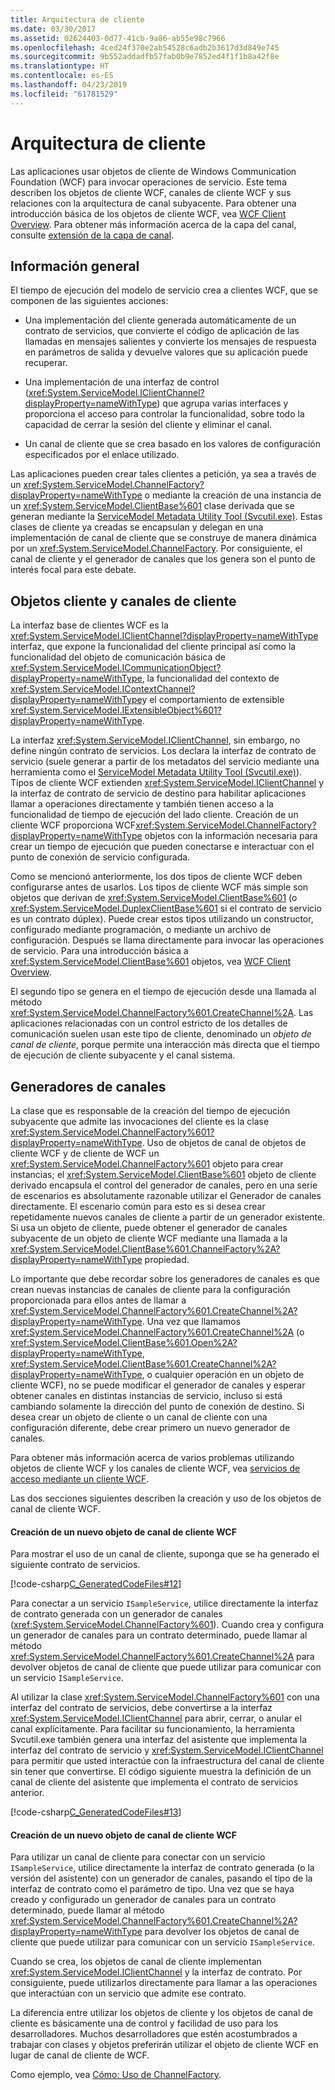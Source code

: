 ```yaml
---
title: Arquitectura de cliente
ms.date: 03/30/2017
ms.assetid: 02624403-0d77-41cb-9a86-ab55e98c7966
ms.openlocfilehash: 4ced24f370e2ab54528c6adb2b3617d3d849e745
ms.sourcegitcommit: 9b552addadfb57fab0b9e7852ed4f1f1b8a42f8e
ms.translationtype: HT
ms.contentlocale: es-ES
ms.lasthandoff: 04/23/2019
ms.locfileid: "61781529"
---
```

# <a name="client-architecture"></a>Arquitectura de cliente
Las aplicaciones usar objetos de cliente de Windows Communication Foundation (WCF) para invocar operaciones de servicio. Este tema describen los objetos de cliente WCF, canales de cliente WCF y sus relaciones con la arquitectura de canal subyacente. Para obtener una introducción básica de los objetos de cliente WCF, vea [WCF Client Overview](../../../../docs/framework/wcf/wcf-client-overview.md). Para obtener más información acerca de la capa del canal, consulte [extensión de la capa de canal](../../../../docs/framework/wcf/extending/extending-the-channel-layer.md).  
  
## <a name="overview"></a>Información general  
 El tiempo de ejecución del modelo de servicio crea a clientes WCF, que se componen de las siguientes acciones:  
  
- Una implementación del cliente generada automáticamente de un contrato de servicios, que convierte el código de aplicación de las llamadas en mensajes salientes y convierte los mensajes de respuesta en parámetros de salida y devuelve valores que su aplicación puede recuperar.  
  
- Una implementación de una interfaz de control (<xref:System.ServiceModel.IClientChannel?displayProperty=nameWithType>) que agrupa varias interfaces y proporciona el acceso para controlar la funcionalidad, sobre todo la capacidad de cerrar la sesión del cliente y eliminar el canal.  
  
- Un canal de cliente que se crea basado en los valores de configuración especificados por el enlace utilizado.  
  
 Las aplicaciones pueden crear tales clientes a petición, ya sea a través de un <xref:System.ServiceModel.ChannelFactory?displayProperty=nameWithType> o mediante la creación de una instancia de un <xref:System.ServiceModel.ClientBase%601> clase derivada que se generan mediante la [ServiceModel Metadata Utility Tool (Svcutil.exe)](../../../../docs/framework/wcf/servicemodel-metadata-utility-tool-svcutil-exe.md). Estas clases de cliente ya creadas se encapsulan y delegan en una implementación de canal de cliente que se construye de manera dinámica por un <xref:System.ServiceModel.ChannelFactory>. Por consiguiente, el canal de cliente y el generador de canales que los genera son el punto de interés focal para este debate.  
  
## <a name="client-objects-and-client-channels"></a>Objetos cliente y canales de cliente  
 La interfaz base de clientes WCF es la <xref:System.ServiceModel.IClientChannel?displayProperty=nameWithType> interfaz, que expone la funcionalidad del cliente principal así como la funcionalidad del objeto de comunicación básica de <xref:System.ServiceModel.ICommunicationObject?displayProperty=nameWithType>, la funcionalidad del contexto de <xref:System.ServiceModel.IContextChannel?displayProperty=nameWithType>y el comportamiento de extensible <xref:System.ServiceModel.IExtensibleObject%601?displayProperty=nameWithType>.  
  
 La interfaz <xref:System.ServiceModel.IClientChannel>, sin embargo, no define ningún contrato de servicios. Los declara la interfaz de contrato de servicio (suele generar a partir de los metadatos del servicio mediante una herramienta como el [ServiceModel Metadata Utility Tool (Svcutil.exe)](../../../../docs/framework/wcf/servicemodel-metadata-utility-tool-svcutil-exe.md)). Tipos de cliente WCF extienden <xref:System.ServiceModel.IClientChannel> y la interfaz de contrato de servicio de destino para habilitar aplicaciones llamar a operaciones directamente y también tienen acceso a la funcionalidad de tiempo de ejecución del lado cliente. Creación de un cliente WCF proporciona WCF<xref:System.ServiceModel.ChannelFactory?displayProperty=nameWithType> objetos con la información necesaria para crear un tiempo de ejecución que pueden conectarse e interactuar con el punto de conexión de servicio configurada.  
  
 Como se mencionó anteriormente, los dos tipos de cliente WCF deben configurarse antes de usarlos. Los tipos de cliente WCF más simple son objetos que derivan de <xref:System.ServiceModel.ClientBase%601> (o <xref:System.ServiceModel.DuplexClientBase%601> si el contrato de servicio es un contrato dúplex). Puede crear estos tipos utilizando un constructor, configurado mediante programación, o mediante un archivo de configuración. Después se llama directamente para invocar las operaciones de servicio. Para una introducción básica a <xref:System.ServiceModel.ClientBase%601> objetos, vea [WCF Client Overview](../../../../docs/framework/wcf/wcf-client-overview.md).  
  
 El segundo tipo se genera en el tiempo de ejecución desde una llamada al método <xref:System.ServiceModel.ChannelFactory%601.CreateChannel%2A>. Las aplicaciones relacionadas con un control estricto de los detalles de comunicación suelen usan este tipo de cliente, denominado un *objeto de canal de cliente*, porque permite una interacción más directa que el tiempo de ejecución de cliente subyacente y el canal sistema.  
  
## <a name="channel-factories"></a>Generadores de canales  
 La clase que es responsable de la creación del tiempo de ejecución subyacente que admite las invocaciones del cliente es la clase <xref:System.ServiceModel.ChannelFactory%601?displayProperty=nameWithType>. Uso de objetos de canal de objetos de cliente WCF y de cliente de WCF un <xref:System.ServiceModel.ChannelFactory%601> objeto para crear instancias; el <xref:System.ServiceModel.ClientBase%601> objeto de cliente derivado encapsula el control del generador de canales, pero en una serie de escenarios es absolutamente razonable utilizar el Generador de canales directamente. El escenario común para esto es si desea crear repetidamente nuevos canales de cliente a partir de un generador existente. Si usa un objeto de cliente, puede obtener el generador de canales subyacente de un objeto de cliente WCF mediante una llamada a la <xref:System.ServiceModel.ClientBase%601.ChannelFactory%2A?displayProperty=nameWithType> propiedad.  
  
 Lo importante que debe recordar sobre los generadores de canales es que crean nuevas instancias de canales de cliente para la configuración proporcionada para ellos antes de llamar a <xref:System.ServiceModel.ChannelFactory%601.CreateChannel%2A?displayProperty=nameWithType>. Una vez que llamamos <xref:System.ServiceModel.ChannelFactory%601.CreateChannel%2A> (o <xref:System.ServiceModel.ClientBase%601.Open%2A?displayProperty=nameWithType>, <xref:System.ServiceModel.ClientBase%601.CreateChannel%2A?displayProperty=nameWithType>, o cualquier operación en un objeto de cliente WCF), no se puede modificar el generador de canales y esperar obtener canales en distintas instancias de servicio, incluso si está cambiando solamente la dirección del punto de conexión de destino. Si desea crear un objeto de cliente o un canal de cliente con una configuración diferente, debe crear primero un nuevo generador de canales.  
  
 Para obtener más información acerca de varios problemas utilizando objetos de cliente WCF y los canales de cliente WCF, vea [servicios de acceso mediante un cliente WCF](../../../../docs/framework/wcf/feature-details/accessing-services-using-a-client.md).  
  
 Las dos secciones siguientes describen la creación y uso de los objetos de canal de cliente WCF.  
  
#### <a name="creating-a-new-wcf-client-channel-object"></a>Creación de un nuevo objeto de canal de cliente WCF  
 Para mostrar el uso de un canal de cliente, suponga que se ha generado el siguiente contrato de servicios.  
  
 [!code-csharp[C_GeneratedCodeFiles#12](../../../../samples/snippets/csharp/VS_Snippets_CFX/c_generatedcodefiles/cs/proxycode.cs#12)]  
  
 Para conectar a un servicio `ISampleService`, utilice directamente la interfaz de contrato generada con un generador de canales (<xref:System.ServiceModel.ChannelFactory%601>). Cuando crea y configura un generador de canales para un contrato determinado, puede llamar al método <xref:System.ServiceModel.ChannelFactory%601.CreateChannel%2A> para devolver objetos de canal de cliente que puede utilizar para comunicar con un servicio `ISampleService`.  
  
 Al utilizar la clase <xref:System.ServiceModel.ChannelFactory%601> con una interfaz del contrato de servicios, debe convertirse a la interfaz <xref:System.ServiceModel.IClientChannel> para abrir, cerrar, o anular el canal explícitamente. Para facilitar su funcionamiento, la herramienta Svcutil.exe también genera una interfaz del asistente que implementa la interfaz del contrato de servicio y <xref:System.ServiceModel.IClientChannel> para permitir que usted interactúe con la infraestructura del canal de cliente sin tener que convertirse. El código siguiente muestra la definición de un canal de cliente del asistente que implementa el contrato de servicios anterior.  
  
 [!code-csharp[C_GeneratedCodeFiles#13](../../../../samples/snippets/csharp/VS_Snippets_CFX/c_generatedcodefiles/cs/proxycode.cs#13)]  
  
#### <a name="creating-a-new-wcf-client-channel-object"></a>Creación de un nuevo objeto de canal de cliente WCF  
 Para utilizar un canal de cliente para conectar con un servicio `ISampleService`, utilice directamente la interfaz de contrato generada (o la versión del asistente) con un generador de canales, pasando el tipo de la interfaz de contrato como el parámetro de tipo. Una vez que se haya creado y configurado un generador de canales para un contrato determinado, puede llamar al método <xref:System.ServiceModel.ChannelFactory%601.CreateChannel%2A?displayProperty=nameWithType> para devolver los objetos de canal de cliente que puede utilizar para comunicar con un servicio `ISampleService`.  
  
 Cuando se crea, los objetos de canal de cliente implementan <xref:System.ServiceModel.IClientChannel> y la interfaz de contrato. Por consiguiente, puede utilizarlos directamente para llamar a las operaciones que interactúan con un servicio que admite ese contrato.  
  
 La diferencia entre utilizar los objetos de cliente y los objetos de canal de cliente es básicamente una de control y facilidad de uso para los desarrolladores. Muchos desarrolladores que estén acostumbrados a trabajar con clases y objetos preferirán utilizar el objeto de cliente WCF en lugar de canal de cliente de WCF.  
  
 Como ejemplo, vea [Cómo: Uso de ChannelFactory](../../../../docs/framework/wcf/feature-details/how-to-use-the-channelfactory.md).

